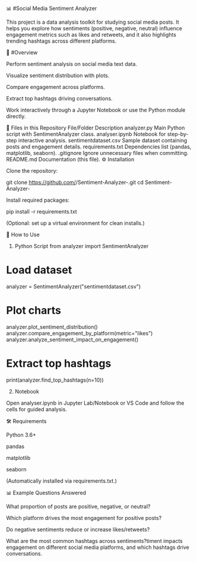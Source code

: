 📊 #Social Media Sentiment Analyzer

This project is a data analysis toolkit for studying social media posts. It helps you explore how sentiments (positive, negative, neutral) influence engagement metrics such as likes and retweets, and it also highlights trending hashtags across different platforms.

📖 #Overview

Perform sentiment analysis on social media text data.

Visualize sentiment distribution with plots.

Compare engagement across platforms.

Extract top hashtags driving conversations.

Work interactively through a Jupyter Notebook or use the Python module directly.

📂 Files in this Repository
File/Folder	Description
analyzer.py	Main Python script with SentimentAnalyzer class.
analyser.ipynb	Notebook for step-by-step interactive analysis.
sentimentdataset.csv	Sample dataset containing posts and engagement details.
requirements.txt	Dependencies list (pandas, matplotlib, seaborn).
.gitignore	Ignore unnecessary files when committing.
README.md	Documentation (this file).
⚙️ Installation

Clone the repository:

git clone https://github.com/<your-username>/Sentiment-Analyzer-.git
cd Sentiment-Analyzer-


Install required packages:

pip install -r requirements.txt


(Optional: set up a virtual environment for clean installs.)

🚀 How to Use
1. Python Script
from analyzer import SentimentAnalyzer

# Load dataset
analyzer = SentimentAnalyzer("sentimentdataset.csv")

# Plot charts
analyzer.plot_sentiment_distribution()
analyzer.compare_engagement_by_platform(metric="likes")
analyzer.analyze_sentiment_impact_on_engagement()

# Extract top hashtags
print(analyzer.find_top_hashtags(n=10))

2. Notebook

Open analyser.ipynb in Jupyter Lab/Notebook or VS Code and follow the cells for guided analysis.

🛠 Requirements

Python 3.6+

pandas

matplotlib

seaborn

(Automatically installed via requirements.txt.)

📊 Example Questions Answered

What proportion of posts are positive, negative, or neutral?

Which platform drives the most engagement for positive posts?

Do negative sentiments reduce or increase likes/retweets?

What are the most common hashtags across sentiments?timent impacts engagement on different social media platforms, and which hashtags drive conversations.
